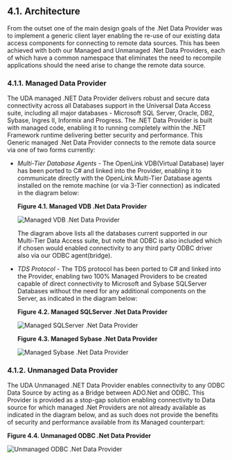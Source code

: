 <div id="mt_dnetarch" class="section">

<div class="titlepage">

<div>

<div>

## 4.1. Architecture

</div>

</div>

</div>

From the outset one of the main design goals of the .Net Data Provider
was to implement a generic client layer enabling the re-use of our
existing data access components for connecting to remote data sources.
This has been achieved with both our Managed and Unmanaged .Net Data
Providers, each of which have a common namespace that eliminates the
need to recompile applications should the need arise to change the
remote data source.

<div id="mt_dnetmanage" class="section">

<div class="titlepage">

<div>

<div>

### 4.1.1. Managed Data Provider

</div>

</div>

</div>

The UDA managed .NET Data Provider delivers robust and secure data
connectivity across all Databases support in the Universal Data Access
suite, including all major databases - Microsoft SQL Server, Oracle,
DB2, Sybase, Ingres II, Informix and Progress. The .NET Data Provider is
built with managed code, enabling it to running completely within the
.NET Framework runtime delivering better security and performance. This
Generic managed .Net Data Provider connects to the remote data source
via one of two forms currently:

<div class="itemizedlist">

- <span class="emphasis">*Multi-Tier Database Agents*</span> - The
  OpenLink VDB(Virtual Database) layer has been ported to C# and linked
  into the Provider, enabling it to communicate directly with the
  OpenLink Multi-Tier Database agents installed on the remote machine
  (or via 3-Tier connection) as indicated in the diagram below:

  <div id="mt_dnetjpg1" class="figure">

  **Figure 4.1. Managed VDB .Net Data Provider**

  <div class="figure-contents">

  <div class="mediaobject">

  ![Managed VDB .Net Data Provider](images/dnetmanage.jpg)

  </div>

  </div>

  </div>

    

  The diagram above lists all the databases current supported in our
  Multi-Tier Data Access suite, but note that ODBC is also included
  which if chosen would enabled connectivity to any third party ODBC
  driver also via our ODBC agent(bridge).

- <span class="emphasis">*TDS Protocol*</span> - The TDS protocol has
  been ported to C# and linked into the Provider, enabling two 100%
  Managed Providers to be created capable of direct connectivity to
  Microsoft and Sybase SQLServer Databases without the need for any
  additional components on the Server, as indicated in the diagram
  below:

  <div id="mt_dnetjpg2" class="figure">

  **Figure 4.2. Managed SQLServer .Net Data Provider**

  <div class="figure-contents">

  <div class="mediaobject">

  ![Managed SQLServer .Net Data Provider](images/dnetmantdsms.jpg)

  </div>

  </div>

  </div>

    

  <div id="mt_dnetjpg21" class="figure">

  **Figure 4.3. Managed Sybase .Net Data Provider**

  <div class="figure-contents">

  <div class="mediaobject">

  ![Managed Sybase .Net Data Provider](images/dnetmantdsyb.jpg)

  </div>

  </div>

  </div>

    

</div>

</div>

<div id="mt_dnetunmanage" class="section">

<div class="titlepage">

<div>

<div>

### 4.1.2. Unmanaged Data Provider

</div>

</div>

</div>

The UDA Unmanaged .NET Data Provider enables connectivity to any ODBC
Data Source by acting as a Bridge between ADO.Net and ODBC. This
Provider is provided as a stop-gap solution enabling connectivity to
Data source for which managed .Net Providers are not already available
as indicated in the diagram below, and as such does not provide the
benefits of security and performance available from its Managed
counterpart:

<div id="mt_dnetjpg3" class="figure">

**Figure 4.4. Unmanaged ODBC .Net Data Provider**

<div class="figure-contents">

<div class="mediaobject">

![Unmanaged ODBC .Net Data Provider](images/dnetunmanage.jpg)

</div>

</div>

</div>

  

</div>

</div>
